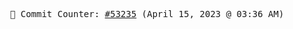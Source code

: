 <p align="center">
    <samp>
        📮 Commit Counter: <a href="https://github.com/Javascript-void0/Javascript-void0/commits/main">#53235</a> (April 15, 2023 @ 03:36 AM)
    </samp>
</p>
